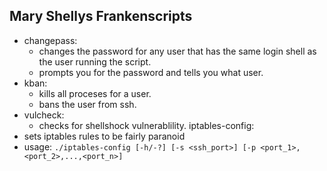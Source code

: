 Mary Shellys Frankenscripts 
---------------------------
 - changepass:
   - changes the password for any user that has the same login shell as the user running the script.
   - prompts you for the password and tells you what user.
 - kban:
   - kills all proceses for a user.
   - bans the user from ssh.
 - vulcheck:
   - checks for shellshock vulnerablility.
iptables-config:
 - sets iptables rules to be fairly paranoid
 - usage: `./iptables-config [-h/-?] [-s <ssh_port>] [-p <port_1>,<port_2>,...,<port_n>]`
